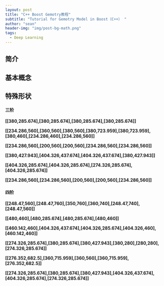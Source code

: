 ```yaml
---
layout: post
title: "C++ Boost Gemotry教程"
subtitle: "Tutorial for Gemotry Model in Boost（C++） "
author: "sean"
header-img: "img/post-bg-math.png"
tags:
  - Deep Learning
---
```


## 简介





## 基本概念



## 特殊形状

#### 三阶

**[[380,285.674],[380,285.674],[380,285.674],[380,285.674]]**

**[[234.286,560],[360,560],[380,560],[380,723.959],[380,723.959],[380,460],[234.286,460],[234.286,560]]**

**[[234.286,560],[200,560],[200,560],[234.286,560],[234.286,560]]**

**[[380,427.943],[404.326,437.674],[404.326,437.674],[380,427.943]]**

**[[404.326,285.674],[404.326,285.674],[274.326,285.674],[404.326,285.674]]**

**[[234.286,560],[234.286,560],[200,560],[200,560],[234.286,560]]**

#### 四阶

**[[248.47,560],[248.47,760],[350,760],[360,740],[248.47,740],[248.47,560]]** 

**[[480,460],[480,285.674],[480,285.674],[480,460]]**

**[[460.142,460],[404.326,437.674],[404.326,285.674],[404.326,460],[460.142,460]]**

**[[274.326,285.674],[380,285.674],[380,427.943],[380,280],[280,280],[274.326,285.674]]**

**[[276.352,682.5],[360,715.959],[360,560],[360,715.959],[276.352,682.5]]**

**[[274.326,285.674],[380,285.674],[380,427.943],[404.326,437.674],[404.326,285.674],[274.326,285.674]]**